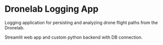 # Dronelab Logging App

Logging application for persisting and analyzing drone flight paths from the Dronelab.  

Streamlit web app and custom python backend with DB connection.